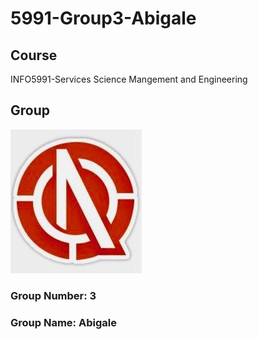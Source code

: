 # 5991-Group3-Abigale

## Course
INFO5991-Services Science Mangement and Engineering

## Group
![alt text]( https://github.com/PPX123/5991-Group3-Abigale/blob/master/Assignment-1/LOGO.jpg "Abigale")
### Group Number: 3
### Group Name: Abigale
